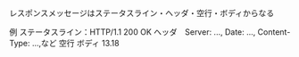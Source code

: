 レスポンスメッセージはステータスライン・ヘッダ・空行・ボディからなる

例
ステータスライン：HTTP/1.1 200 OK
ヘッダ　Server: ..., Date: ..., Content-Type: ...,など
空行
ボディ <body>13.18</body>

